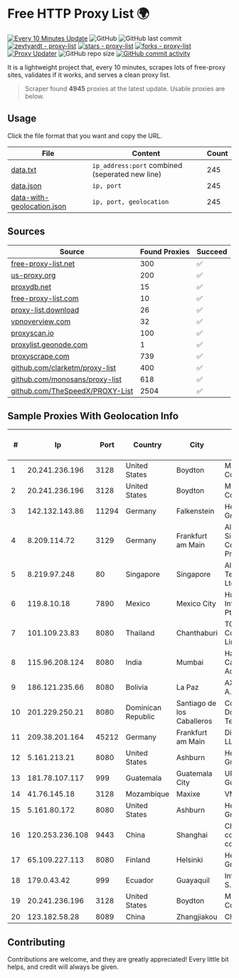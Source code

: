 
# Free HTTP Proxy List 🌍

[![Every 10 Minutes Update](https://github.com/mertguvencli/http-proxy-list/actions/workflows/main.yml/badge.svg?branch=main)](https://github.com/mertguvencli/http-proxy-list/actions/workflows/main.yml)
![GitHub](https://img.shields.io/github/license/mertguvencli/http-proxy-list)
![GitHub last commit](https://img.shields.io/github/last-commit/mertguvencli/http-proxy-list)
[![zevtyardt - proxy-list](https://img.shields.io/static/v1?label=zevtyardt&message=proxy-list&color=blue&logo=github)](https://github.com/zevtyardt/proxy-list "Go to GitHub repo")
[![stars - proxy-list](https://img.shields.io/github/stars/zevtyardt/proxy-list?style=social)](https://github.com/zevtyardt/proxy-list)
[![forks - proxy-list](https://img.shields.io/github/forks/zevtyardt/proxy-list?style=social)](https://github.com/zevtyardt/proxy-list)
[![Proxy Updater](https://github.com/zevtyardt/proxy-list/workflows/Proxy%20Updater/badge.svg)](https://github.com/zevtyardt/proxy-list/actions?query=workflow:"Proxy+Updater")
![GitHub repo size](https://img.shields.io/github/repo-size/zevtyardt/proxy-list)
[![GitHub commit activity](https://img.shields.io/github/commit-activity/m/zevtyardt/proxy-list?logo=commits)](https://github.com/zevtyardt/proxy-list/commits/main)

It is a lightweight project that, every 10 minutes, scrapes lots of free-proxy sites, validates if it works, and serves a clean proxy list.

> Scraper found **4945** proxies at the latest update. Usable proxies are below.

## Usage

Click the file format that you want and copy the URL.

|File|Content|Count|
|----|-------|-----|
|[data.txt](https://raw.githubusercontent.com/mertguvencli/http-proxy-list/main/proxy-list/data.txt)|`ip_address:port` combined (seperated new line)|245|
|[data.json](https://raw.githubusercontent.com/mertguvencli/http-proxy-list/main/proxy-list/data.json)|`ip, port`|245|
|[data-with-geolocation.json](https://raw.githubusercontent.com/mertguvencli/http-proxy-list/main/proxy-list/data-with-geolocation.json)|`ip, port, geolocation`|245|

## Sources

|Source|Found Proxies|Succeed|
|------|-------------|-------|
|[free-proxy-list.net](https://free-proxy-list.net)|300|✅|
|[us-proxy.org](https://www.us-proxy.org)|200|✅|
|[proxydb.net](http://proxydb.net)|15|✅|
|[free-proxy-list.com](https://free-proxy-list.com/?page=&port=&type%5B%5D=http&type%5B%5D=https&up_time=0&search=Search)|10|✅|
|[proxy-list.download](https://www.proxy-list.download/HTTP)|26|✅|
|[vpnoverview.com](https://vpnoverview.com/privacy/anonymous-browsing/free-proxy-servers)|32|✅|
|[proxyscan.io](https://www.proxyscan.io)|100|✅|
|[proxylist.geonode.com](https://proxylist.geonode.com/api/proxy-list?limit=300&page=1&sort_by=lastChecked&sort_type=desc&protocols=http,https)|1|✅|
|[proxyscrape.com](https://api.proxyscrape.com/v2/?request=displayproxies&protocol=http&timeout=10000&country=all&ssl=all&anonymity=all)|739|✅|
|[github.com/clarketm/proxy-list](https://raw.githubusercontent.com/clarketm/proxy-list/master/proxy-list-raw.txt)|400|✅|
|[github.com/monosans/proxy-list](https://raw.githubusercontent.com/monosans/proxy-list/main/proxies/http.txt)|618|✅|
|[github.com/TheSpeedX/PROXY-List](https://raw.githubusercontent.com/TheSpeedX/PROXY-List/master/http.txt)|2504|✅|


## Sample Proxies With Geolocation Info

|#|Ip|Port|Country|City|Internet Service Provider|
|-|--|----|-------|----|-------------------------|
|1|20.241.236.196|3128|United States|Boydton|Microsoft Corporation|
|2|20.241.236.196|3128|United States|Boydton|Microsoft Corporation|
|3|142.132.143.86|11294|Germany|Falkenstein|Hetzner Online GmbH|
|4|8.209.114.72|3129|Germany|Frankfurt am Main|Alibaba.com Singapore E-Commerce Private Limited|
|5|8.219.97.248|80|Singapore|Singapore|Alibaba (US) Technology Co., Ltd.|
|6|119.8.10.18|7890|Mexico|Mexico City|Huawei International Pte. LTD|
|7|101.109.23.83|8080|Thailand|Chanthaburi|TOT Public Company Limited|
|8|115.96.208.124|8080|India|Mumbai|Hathway IP over Cable Internet Access|
|9|186.121.235.66|8080|Bolivia|La Paz|AXS Bolivia S. A.|
|10|201.229.250.21|8080|Dominican Republic|Santiago de los Caballeros|Compañía Dominicana de Teléfonos S. A.|
|11|209.38.201.164|45212|Germany|Frankfurt am Main|DigitalOcean, LLC|
|12|5.161.213.21|8080|United States|Ashburn|Hetzner Online GmbH|
|13|181.78.107.117|999|Guatemala|Guatemala City|UFINET Guatemala S. A|
|14|41.76.145.18|3128|Mozambique|Maxixe|VM  S.A|
|15|5.161.80.172|8080|United States|Ashburn|Hetzner Online GmbH|
|16|120.253.236.108|9443|China|Shanghai|China Mobile communications corporation|
|17|65.109.227.113|8080|Finland|Helsinki|Hetzner Online GmbH|
|18|179.0.43.42|999|Ecuador|Guayaquil|Intercommerce S.A.|
|19|20.241.236.196|3128|United States|Boydton|Microsoft Corporation|
|20|123.182.58.28|8089|China|Zhangjiakou|Chinanet|



## Contributing

Contributions are welcome, and they are greatly appreciated! Every
little bit helps, and credit will always be given.

